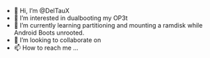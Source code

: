 - 👋 Hi, I’m @DelTauX
- 👀 I’m interested in dualbooting my OP3t
- 🌱 I’m currently learning partitioning and mounting a ramdisk while Android Boots unrooted.
- 💞️ I’m looking to collaborate on 
- 📫 How to reach me ...

<!---
DelTauX/DelTauX is a ✨ special ✨ repository because its `README.md` (this file) appears on your GitHub profile.
You can click the Preview link to take a look at your changes.
--->
